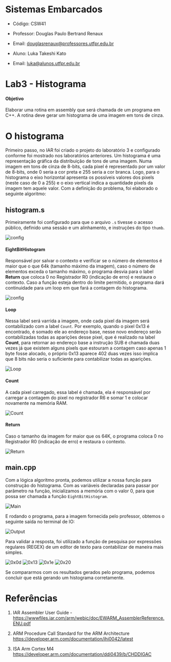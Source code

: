 # Sistemas Embarcados

- Código: CSW41
- Professor: Douglas Paulo Bertrand Renaux
- Email: douglasrenaux@professores.utfpr.edu.br

- Aluno: Luka Takeshi Kato
- Email: luka@alunos.utfpr.edu.br


# Lab3 - Histograma
#### Objetivo
Elaborar uma rotina em assembly que será chamada de um programa em C++. A rotina deve gerar um histograma de uma imagem em tons de cinza.

# O histograma
Primeiro passo, no IAR foi criado o projeto do laboratório 3 e configurado conforme foi mostrado nos laboratórios anteriores. 
Um histograma é uma representação gráfica da distribuição de tons de uma imagem. Numa imagem em tons de cinza de 8-bits, cada pixel é representado por um valor de 8-bits, onde 0 seria a cor preta e 255 seria a cor branca. Logo, para o histograma o eixo horizontal apresenta os possíveis valores dos pixels (neste caso de 0 a 255) e o eixo vertical indica a quantidade pixels da imagem tem aquele valor. Com a definição do problema, foi elaborado o seguinte algoritmo:

## histogram.s

Primeiramente foi configurado para que o arquivo `.s` tivesse o acesso público, definido uma sessão e um alinhamento, e instruções do tipo `thumb`.

![config](https://github.com/lukaltk/lukaltk_CSW41/blob/2d91b92df84f77496b7022a42a246b9614887abd/Lab3/screenshots/EightBitHistogram.PNG)

#### EightBitHistogram         
Responsável por salvar o contexto e verificar se o número de elementos é maior que o que 64k (tamanho máximo da imagem), caso o número de elementos exceda o tamanho máximo, o programa desvia para o label **Return** que coloca 0 no Registrador R0 (indicação de erro) e restaura o contexto. Caso a função esteja dentro do limite permitido, o programa dará continuidade para um loop em que fará a contagem do histograma.

![config](https://github.com/lukaltk/lukaltk_CSW41/blob/2d91b92df84f77496b7022a42a246b9614887abd/Lab3/screenshots/Histogram.PNG)

#### Loop 
Nessa label será varrida a imagem, onde cada pixel da imagem será contabilizado com a label `Count`. Por exemplo, quando o pixel 0x13 é encontrado, é somado ele ao endereço base, nesse novo endereço serão contabilizadas todas as aparições desse pixel, que é realizado na label **Count**, para retornar ao endereço base a instrução SUB é chamada duas vezes já que existem alguns pixels que estouram a contagem caso apenas 1 byte fosse alocado, o próprio 0x13 aparece 402 duas vezes isso implica que 8 bits não seria o suficiente para contabilizar todas as aparições.

![Loop](https://github.com/lukaltk/lukaltk_CSW41/blob/2d91b92df84f77496b7022a42a246b9614887abd/Lab3/screenshots/Loop.PNG)

#### Count 
A cada pixel carregado, essa label é chamada, ela é responsável por carregar a contagem do pixel no registrador R6 e somar 1 e colocar novamente na memória RAM.

![Count](https://github.com/lukaltk/lukaltk_CSW41/blob/2d91b92df84f77496b7022a42a246b9614887abd/Lab3/screenshots/Count.PNG)

#### Return
Caso o tamanho da imagem for maior que os 64K, o programa coloca 0 no Registrador R0 (indicação de erro) e restaura o contexto.

![Return](https://github.com/lukaltk/lukaltk_CSW41/blob/2d91b92df84f77496b7022a42a246b9614887abd/Lab3/screenshots/Return.PNG)

## main.cpp
Com a lógica algoritmo pronta, podemos utilizar a nossa função para construção do histograma.
Com as variáveis declaradas para passar por parâmetro na função, inicializamos a memória com o valor 0, para que possa ser chamada a função `EightBitHistogram`.

![Main](https://github.com/lukaltk/lukaltk_CSW41/blob/ade33bc74f34b4bc9eea989070642c2c2319acd7/Lab3/screenshots/main.PNG)

E rodando o programa, para a imagem fornecida pelo professor, obtemos o seguinte saída no terminal de IO:

![Output](https://github.com/lukaltk/lukaltk_CSW41/blob/200cf762cce908cf2be56cdf5761f92240b5d25c/Lab3/screenshots/output.PNG)

Para validar a resposta, foi utilizado a função de pesquisa por expressões regulares (REGEX) de um editor de texto para contabilizar de maneira mais simples.

![0x0d](https://github.com/lukaltk/lukaltk_CSW41/blob/4751eeaa9533b8eb454d2b7f993c33dba298d5e1/Lab3/screenshots/0x0d.PNG)
![0x13](https://github.com/lukaltk/lukaltk_CSW41/blob/4751eeaa9533b8eb454d2b7f993c33dba298d5e1/Lab3/screenshots/0x13.PNG)
![0x1e](https://github.com/lukaltk/lukaltk_CSW41/blob/4751eeaa9533b8eb454d2b7f993c33dba298d5e1/Lab3/screenshots/0x1e.PNG)
![0x20](https://github.com/lukaltk/lukaltk_CSW41/blob/4751eeaa9533b8eb454d2b7f993c33dba298d5e1/Lab3/screenshots/0x20.PNG)

Se compararmos com os resultados gerados pelo programa, podemos concluir que está gerando um histograma corretamente.

# Referências

1. IAR Assembler User Guide - https://wwwfiles.iar.com/arm/webic/doc/EWARM_AssemblerReference.ENU.pdf

2. ARM Procedure Call Standard for the ARM Architecture https://developer.arm.com/documentation/ihi0042/latest

3. ISA Arm Cortex M4 https://developer.arm.com/documentation/ddi0439/b/CHDDIGAC
